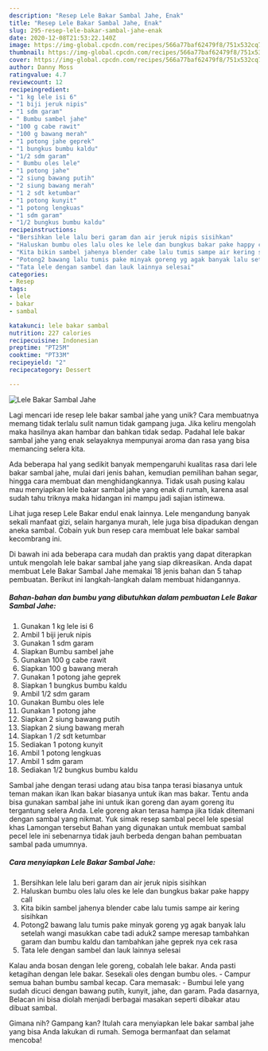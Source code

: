 ```yaml
---
description: "Resep Lele Bakar Sambal Jahe, Enak"
title: "Resep Lele Bakar Sambal Jahe, Enak"
slug: 295-resep-lele-bakar-sambal-jahe-enak
date: 2020-12-08T21:53:22.140Z
image: https://img-global.cpcdn.com/recipes/566a77baf62479f8/751x532cq70/lele-bakar-sambal-jahe-foto-resep-utama.jpg
thumbnail: https://img-global.cpcdn.com/recipes/566a77baf62479f8/751x532cq70/lele-bakar-sambal-jahe-foto-resep-utama.jpg
cover: https://img-global.cpcdn.com/recipes/566a77baf62479f8/751x532cq70/lele-bakar-sambal-jahe-foto-resep-utama.jpg
author: Danny Moss
ratingvalue: 4.7
reviewcount: 12
recipeingredient:
- "1 kg lele isi 6"
- "1 biji jeruk nipis"
- "1 sdm garam"
- " Bumbu sambel jahe"
- "100 g cabe rawit"
- "100 g bawang merah"
- "1 potong jahe geprek"
- "1 bungkus bumbu kaldu"
- "1/2 sdm garam"
- " Bumbu oles lele"
- "1 potong jahe"
- "2 siung bawang putih"
- "2 siung bawang merah"
- "1 2 sdt ketumbar"
- "1 potong kunyit"
- "1 potong lengkuas"
- "1 sdm garam"
- "1/2 bungkus bumbu kaldu"
recipeinstructions:
- "Bersihkan lele lalu beri garam dan air jeruk nipis sisihkan"
- "Haluskan bumbu oles lalu oles ke lele dan bungkus bakar pake happy call"
- "Kita bikin sambel jahenya blender cabe lalu tumis sampe air kering sisihkan"
- "Potong2 bawang lalu tumis pake minyak goreng yg agak banyak lalu setelah wangi masukkan cabe tadi aduk2 sampe meresap tambahkan garam dan bumbu kaldu dan tambahkan jahe geprek nya cek rasa"
- "Tata lele dengan sambel dan lauk lainnya selesai"
categories:
- Resep
tags:
- lele
- bakar
- sambal

katakunci: lele bakar sambal 
nutrition: 227 calories
recipecuisine: Indonesian
preptime: "PT25M"
cooktime: "PT33M"
recipeyield: "2"
recipecategory: Dessert

---
```



![Lele Bakar Sambal Jahe](https://img-global.cpcdn.com/recipes/566a77baf62479f8/751x532cq70/lele-bakar-sambal-jahe-foto-resep-utama.jpg)

Lagi mencari ide resep lele bakar sambal jahe yang unik? Cara membuatnya memang tidak terlalu sulit namun tidak gampang juga. Jika keliru mengolah maka hasilnya akan hambar dan bahkan tidak sedap. Padahal lele bakar sambal jahe yang enak selayaknya mempunyai aroma dan rasa yang bisa memancing selera kita.

Ada beberapa hal yang sedikit banyak mempengaruhi kualitas rasa dari lele bakar sambal jahe, mulai dari jenis bahan, kemudian pemilihan bahan segar, hingga cara membuat dan menghidangkannya. Tidak usah pusing kalau mau menyiapkan lele bakar sambal jahe yang enak di rumah, karena asal sudah tahu triknya maka hidangan ini mampu jadi sajian istimewa.

Lihat juga resep Lele Bakar endul enak lainnya. Lele mengandung banyak sekali manfaat gizi, selain harganya murah, lele juga bisa dipadukan dengan aneka sambal. Cobain yuk bun resep cara membuat lele bakar sambal kecombrang ini.


Di bawah ini ada beberapa cara mudah dan praktis yang dapat diterapkan untuk mengolah lele bakar sambal jahe yang siap dikreasikan. Anda dapat membuat Lele Bakar Sambal Jahe memakai 18 jenis bahan dan 5 tahap pembuatan. Berikut ini langkah-langkah dalam membuat hidangannya.

<!--inarticleads1-->

##### Bahan-bahan dan bumbu yang dibutuhkan dalam pembuatan Lele Bakar Sambal Jahe:

1. Gunakan 1 kg lele isi 6
1. Ambil 1 biji jeruk nipis
1. Gunakan 1 sdm garam
1. Siapkan  Bumbu sambel jahe
1. Gunakan 100 g cabe rawit
1. Siapkan 100 g bawang merah
1. Gunakan 1 potong jahe geprek
1. Siapkan 1 bungkus bumbu kaldu
1. Ambil 1/2 sdm garam
1. Gunakan  Bumbu oles lele
1. Gunakan 1 potong jahe
1. Siapkan 2 siung bawang putih
1. Siapkan 2 siung bawang merah
1. Siapkan 1 /2 sdt ketumbar
1. Sediakan 1 potong kunyit
1. Ambil 1 potong lengkuas
1. Ambil 1 sdm garam
1. Sediakan 1/2 bungkus bumbu kaldu


Sambal jahe dengan terasi udang atau bisa tanpa terasi biasanya untuk teman makan ikan Ikan bakar biasanya untuk ikan mas bakar. Tentu anda bisa gunakan sambal jahe ini untuk ikan goreng dan ayam goreng itu tergantung selera Anda. Lele goreng akan terasa hampa jika tidak ditemani dengan sambal yang nikmat. Yuk simak resep sambal pecel lele spesial khas Lamongan tersebut Bahan yang digunakan untuk membuat sambal pecel lele ini sebenarnya tidak jauh berbeda dengan bahan pembuatan sambal pada umumnya. 

<!--inarticleads2-->

##### Cara menyiapkan Lele Bakar Sambal Jahe:

1. Bersihkan lele lalu beri garam dan air jeruk nipis sisihkan
1. Haluskan bumbu oles lalu oles ke lele dan bungkus bakar pake happy call
1. Kita bikin sambel jahenya blender cabe lalu tumis sampe air kering sisihkan
1. Potong2 bawang lalu tumis pake minyak goreng yg agak banyak lalu setelah wangi masukkan cabe tadi aduk2 sampe meresap tambahkan garam dan bumbu kaldu dan tambahkan jahe geprek nya cek rasa
1. Tata lele dengan sambel dan lauk lainnya selesai


Kalau anda bosan dengan lele goreng, cobalah lele bakar. Anda pasti ketagihan dengan lele bakar. Sesekali oles dengan bumbu oles. - Campur semua bahan bumbu sambal kecap. Cara memasak: - Bumbui lele yang sudah dicuci dengan bawang putih, kunyit, jahe, dan garam. Pada dasarnya, Belacan ini bisa diolah menjadi berbagai masakan seperti dibakar atau dibuat sambal. 

Gimana nih? Gampang kan? Itulah cara menyiapkan lele bakar sambal jahe yang bisa Anda lakukan di rumah. Semoga bermanfaat dan selamat mencoba!
